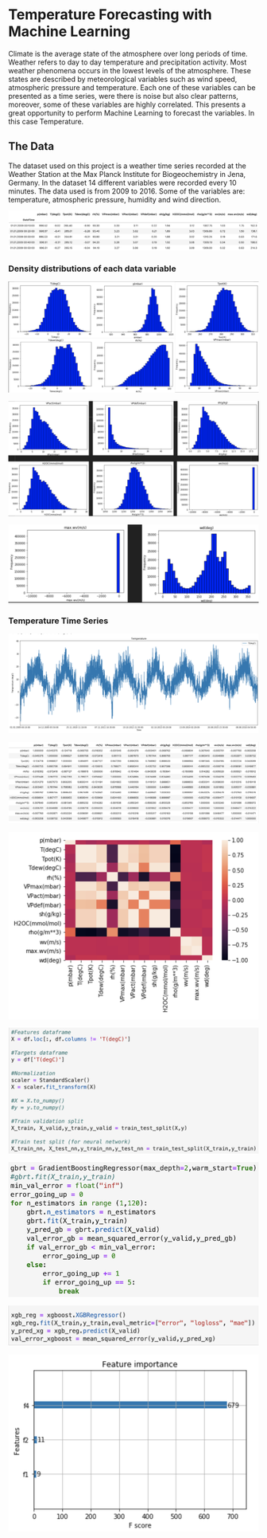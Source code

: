 # Temperature Forecasting with Machine Learning

Climate is the average state of the atmosphere over long periods of time. Weather refers to day to day temperature and precipitation activity. Most weather phenomena occurs in the lowest levels of the atmosphere. These states are described by meteorological variables such as wind speed, atmospheric pressure and temperature. 
Each one of these variables can be presented as a time series, were there is noise but also clear patterns, moreover, some of these variables are highly correlated. This presents a great opportunity to perform Machine Learning to forecast the variables. In this case Temperature. 

## The Data 

The dataset used on this project is a weather time series recorded at the Weather Station at the Max Planck Institute for Biogeochemistry in Jena, Germany. In the dataset 14 different variables were recorded every 10 minutes. The data used is from 2009 to 2016. Some of the variables are: temperature, atmospheric pressure, humidity and wind direction.

![supply_chain](/images/data.png)

### Density distributions of each data variable

![supply_chain](/images/d_1.png)

![supply_chain](/images/d_2.png)

![supply_chain](/images/d_3.png)

### Temperature Time Series

![supply_chain](/images/temp.png)

![supply_chain](/images/corr.png)

![supply_chain](/images/heat.png)

![supply_chain](/images/normalization.png)

![supply_chain](/images/gradient_boosting.png)

![supply_chain](/images/xg_boost.png)

![supply_chain](/images/xg_boost_feature_importance.png)

